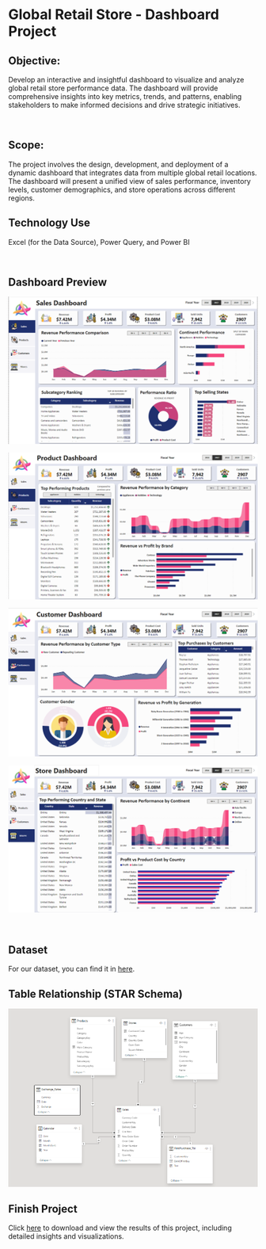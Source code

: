 # Global Retail Store - Dashboard Project

## Objective:


Develop an interactive and insightful dashboard to visualize and analyze global retail store performance data. The dashboard will provide comprehensive insights into key metrics, trends, and patterns, enabling stakeholders to make informed decisions and drive strategic initiatives.

<br/>

## Scope:

The project involves the design, development, and deployment of a dynamic dashboard that integrates data from multiple global retail locations. The dashboard will present a unified view of sales performance, inventory levels, customer demographics, and store operations across different regions.

## Technology Use

Excel (for the Data Source), Power Query, and Power BI

<br/>

## Dashboard Preview

![Sales Dashboard](./Image/Sales%20Dashboard.png)

![Product Dashboard](./Image/Product%20Dashboard.png)

![Customer Dashboard](./Image/Customer%20Dashboard.png)

![Store Dashboard](./Image/Store%20Dashboard.png)

<br/>

## Dataset

For our dataset, you can find it in [here](./Data).

## Table Relationship (STAR Schema)

![Table Relationship](./Image/Data%20Relationship.png)

## Finish Project

Click [here](./Global%20Electronics%20Retailer%20Dashboard%20v2.pbix) to download and view the results of this project, including detailed insights and visualizations.

